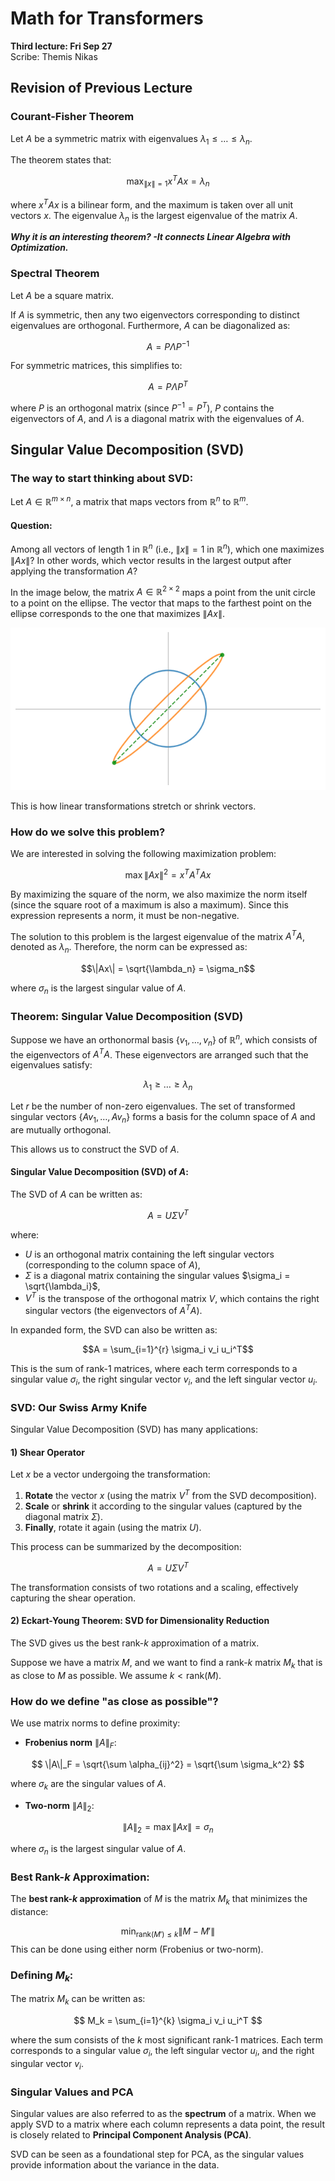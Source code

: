# Math for Transformers
**Third lecture: Fri Sep 27**  
Scribe: Themis Nikas


## Revision of Previous Lecture

### Courant-Fisher Theorem

Let $A$ be a symmetric matrix with eigenvalues $\lambda_1 \leq \dots \leq \lambda_n$.

The theorem states that:

$$\max_{\|x\| = 1} x^T A x = \lambda_n$$

where  $x^T A x$ is a bilinear form, and the maximum is taken over all unit vectors $x$. The eigenvalue $\lambda_n$ is the largest eigenvalue of the matrix $A$.

***Why it is an interesting theorem? -It connects Linear Algebra with Optimization.***

### Spectral Theorem

Let $A$ be a square matrix.

If $A$ is symmetric, then any two eigenvectors corresponding to distinct eigenvalues are orthogonal. Furthermore, $A$ can be diagonalized as:

$$A = P \Lambda P^{-1}$$

For symmetric matrices, this simplifies to:

$$A = P \Lambda P^T$$

where $P$ is an orthogonal matrix (since $P^{-1} = P^T$), $P$ contains the eigenvectors of $A$, and $\Lambda$ is a diagonal matrix with the eigenvalues of $A$.

## Singular Value Decomposition (SVD)

### The way to start thinking about SVD:

Let $A \in \mathbb{R}^{m \times n}$, a matrix that maps vectors from $\mathbb{R}^n$ to $\mathbb{R}^m$.

#### Question: 
Among all vectors of length 1 in $\mathbb{R}^n$ (i.e., $\|x\| = 1$ in $\mathbb{R}^n$), which one maximizes $\|Ax\|$? In other words, which vector results in the largest output after applying the transformation $A$?

In the image below, the matrix $A \in \mathbb{R}^{2 \times 2}$ maps a point from the unit circle to a point on the ellipse. The vector that maps to the farthest point on the ellipse corresponds to the one that maximizes $\|Ax\|$.


![Transformation from Circle to Ellipse](figures/c2e.png)

This is how linear transformations stretch or shrink vectors.


### How do we solve this problem?

We are interested in solving the following maximization problem:

$$\max \|Ax\|^2 = x^T A^T A x$$

By maximizing the square of the norm, we also maximize the norm itself (since the square root of a maximum is also a maximum). Since this expression represents a norm, it must be non-negative.

The solution to this problem is the largest eigenvalue of the matrix $A^T A$, denoted as $\lambda_n$. Therefore, the norm can be expressed as:

$$\|Ax\| = \sqrt{\lambda_n} = \sigma_n$$

where $\sigma_n$ is the largest singular value of $A$.

### Theorem: Singular Value Decomposition (SVD)

Suppose we have an orthonormal basis $\{v_1, \dots, v_n\}$ of $\mathbb{R}^n$, which consists of the eigenvectors of $A^T A$. These eigenvectors are arranged such that the eigenvalues satisfy:

$$ \lambda_1 \geq \dots \geq \lambda_n $$

Let $r$ be the number of non-zero eigenvalues. The set of transformed singular vectors $\{Av_1, \dots, Av_n\}$ forms a basis for the column space of $A$ and are mutually orthogonal.

This allows us to construct the SVD of $A$.

#### Singular Value Decomposition (SVD) of $A$:

The SVD of $A$ can be written as:

$$A = U \Sigma V^T$$

where:
- $U$ is an orthogonal matrix containing the left singular vectors (corresponding to the column space of $A$),
- $\Sigma$ is a diagonal matrix containing the singular values $\sigma_i = \sqrt{\lambda_i}$,
- $V^T$ is the transpose of the orthogonal matrix $V$, which contains the right singular vectors (the eigenvectors of $A^T A$).

In expanded form, the SVD can also be written as:

$$A = \sum_{i=1}^{r} \sigma_i v_i u_i^T$$

This is the sum of rank-1 matrices, where each term corresponds to a singular value $\sigma_i$, the right singular vector $v_i$, and the left singular vector $u_i$.

### SVD: Our Swiss Army Knife

Singular Value Decomposition (SVD) has many applications:

#### 1) Shear Operator

Let $x$ be a vector undergoing the transformation:

1. **Rotate** the vector $x$ (using the matrix $V^T$ from the SVD decomposition).
2. **Scale** or **shrink** it according to the singular values (captured by the diagonal matrix $\Sigma$).
3. **Finally**, rotate it again (using the matrix $U$).

This process can be summarized by the decomposition:

$$ A = U \Sigma V^T $$

The transformation consists of two rotations and a scaling, effectively capturing the shear operation.

#### 2) Eckart-Young Theorem: SVD for Dimensionality Reduction

The SVD gives us the best rank-$k$ approximation of a matrix.

Suppose we have a matrix $M$, and we want to find a rank-$k$ matrix $M_k$ that is as close to $M$ as possible. We assume $k < \text{rank}(M)$.

### How do we define "as close as possible"?

We use matrix norms to define proximity:

- **Frobenius norm** $\|A\|_F$: 

$$ \|A\|_F = \sqrt{\sum \alpha_{ij}^2} = \sqrt{\sum \sigma_k^2} $$

where $\sigma_k$ are the singular values of $A$.

- **Two-norm** $\|A\|_2$:

$$ \|A\|_2 = \max \|Ax\| = \sigma_n $$

where $\sigma_n$ is the largest singular value of $A$.

### Best Rank-$k$ Approximation:

The **best rank-$k$ approximation** of $M$ is the matrix $M_k$ that minimizes the distance:

$$ \min_{\text{rank}(M') \leq k} \|M - M'\| $$
 This can be done using either norm (Frobenius or two-norm).

### Defining $M_k$:

The matrix $M_k$ can be written as:

$$ M_k = \sum_{i=1}^{k} \sigma_i v_i u_i^T $$

where the sum consists of the $k$ most significant rank-1 matrices. Each term corresponds to a singular value $\sigma_i$, the left singular vector $u_i$, and the right singular vector $v_i$.

### Singular Values and PCA

Singular values are also referred to as the **spectrum** of a matrix. When we apply SVD to a matrix where each column represents a data point, the result is closely related to **Principal Component Analysis (PCA)**.

SVD can be seen as a foundational step for PCA, as the singular values provide information about the variance in the data.
